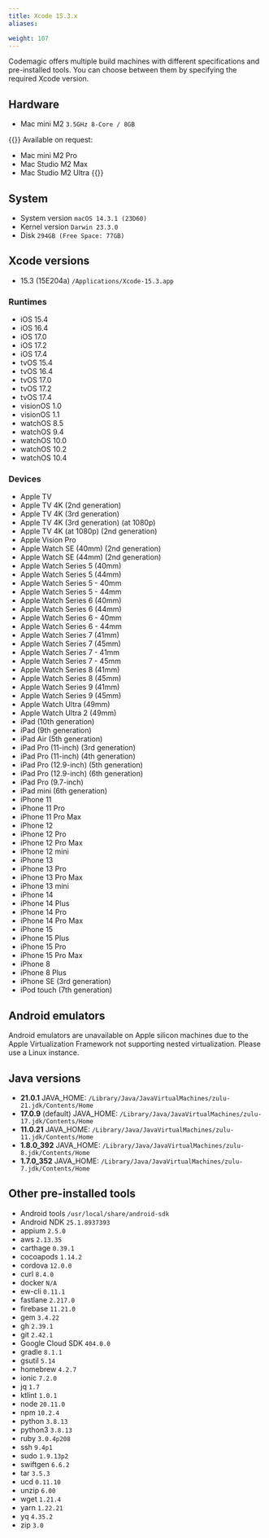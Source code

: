 ```yaml
---
title: Xcode 15.3.x
aliases:

weight: 107
---
```


Codemagic offers multiple build machines with different specifications and pre-installed tools. You can choose between them by specifying the required Xcode version.

## Hardware

- Mac mini M2 `3.5GHz 8-Core / 8GB`

{{<notebox>}}
Available on request:
- Mac mini M2 Pro
- Mac Studio M2 Max
- Mac Studio M2 Ultra
{{</notebox>}}

## System

- System version `macOS 14.3.1 (23D60)`
- Kernel version `Darwin 23.3.0`
- Disk `294GB (Free Space: 77GB)`

## Xcode versions

- 15.3 (15E204a) `/Applications/Xcode-15.3.app`

### Runtimes

- iOS 15.4
- iOS 16.4
- iOS 17.0
- iOS 17.2
- iOS 17.4
- tvOS 15.4
- tvOS 16.4
- tvOS 17.0
- tvOS 17.2
- tvOS 17.4
- visionOS 1.0
- visionOS 1.1
- watchOS 8.5
- watchOS 9.4
- watchOS 10.0
- watchOS 10.2
- watchOS 10.4

### Devices

- Apple TV
- Apple TV 4K (2nd generation)
- Apple TV 4K (3rd generation)
- Apple TV 4K (3rd generation) (at 1080p)
- Apple TV 4K (at 1080p) (2nd generation)
- Apple Vision Pro
- Apple Watch SE (40mm) (2nd generation)
- Apple Watch SE (44mm) (2nd generation)
- Apple Watch Series 5 (40mm)
- Apple Watch Series 5 (44mm)
- Apple Watch Series 5 - 40mm
- Apple Watch Series 5 - 44mm
- Apple Watch Series 6 (40mm)
- Apple Watch Series 6 (44mm)
- Apple Watch Series 6 - 40mm
- Apple Watch Series 6 - 44mm
- Apple Watch Series 7 (41mm)
- Apple Watch Series 7 (45mm)
- Apple Watch Series 7 - 41mm
- Apple Watch Series 7 - 45mm
- Apple Watch Series 8 (41mm)
- Apple Watch Series 8 (45mm)
- Apple Watch Series 9 (41mm)
- Apple Watch Series 9 (45mm)
- Apple Watch Ultra (49mm)
- Apple Watch Ultra 2 (49mm)
- iPad (10th generation)
- iPad (9th generation)
- iPad Air (5th generation)
- iPad Pro (11-inch) (3rd generation)
- iPad Pro (11-inch) (4th generation)
- iPad Pro (12.9-inch) (5th generation)
- iPad Pro (12.9-inch) (6th generation)
- iPad Pro (9.7-inch)
- iPad mini (6th generation)
- iPhone 11
- iPhone 11 Pro
- iPhone 11 Pro Max
- iPhone 12
- iPhone 12 Pro
- iPhone 12 Pro Max
- iPhone 12 mini
- iPhone 13
- iPhone 13 Pro
- iPhone 13 Pro Max
- iPhone 13 mini
- iPhone 14
- iPhone 14 Plus
- iPhone 14 Pro
- iPhone 14 Pro Max
- iPhone 15
- iPhone 15 Plus
- iPhone 15 Pro
- iPhone 15 Pro Max
- iPhone 8
- iPhone 8 Plus
- iPhone SE (3rd generation)
- iPod touch (7th generation)

## Android emulators

Android emulators are unavailable on Apple silicon machines due to the Apple Virtualization Framework not supporting nested virtualization. Please use a Linux instance.

## Java versions

- **21.0.1** JAVA_HOME: `/Library/Java/JavaVirtualMachines/zulu-21.jdk/Contents/Home`
- **17.0.9** (default) JAVA_HOME: `/Library/Java/JavaVirtualMachines/zulu-17.jdk/Contents/Home`
- **11.0.21** JAVA_HOME: `/Library/Java/JavaVirtualMachines/zulu-11.jdk/Contents/Home`
- **1.8.0_392** JAVA_HOME: `/Library/Java/JavaVirtualMachines/zulu-8.jdk/Contents/Home`
- **1.7.0_352** JAVA_HOME: `/Library/Java/JavaVirtualMachines/zulu-7.jdk/Contents/Home`

## Other pre-installed tools

- Android tools `/usr/local/share/android-sdk`
- Android NDK `25.1.8937393`
- appium `2.5.0`
- aws `2.13.35`
- carthage `0.39.1`
- cocoapods `1.14.2`
- cordova `12.0.0`
- curl `8.4.0`
- docker `N/A`
- ew-cli `0.11.1`
- fastlane `2.217.0`
- firebase `11.21.0`
- gem `3.4.22`
- gh `2.39.1`
- git `2.42.1`
- Google Cloud SDK `404.0.0`
- gradle `8.1.1`
- gsutil `5.14`
- homebrew `4.2.7`
- ionic `7.2.0`
- jq `1.7`
- ktlint `1.0.1`
- node `20.11.0`
- npm `10.2.4`
- python `3.8.13`
- python3 `3.8.13`
- ruby `3.0.4p208`
- ssh `9.4p1`
- sudo `1.9.13p2`
- swiftgen `6.6.2`
- tar `3.5.3`
- ucd `0.11.10`
- unzip `6.00`
- wget `1.21.4`
- yarn `1.22.21`
- yq `4.35.2`
- zip `3.0`
